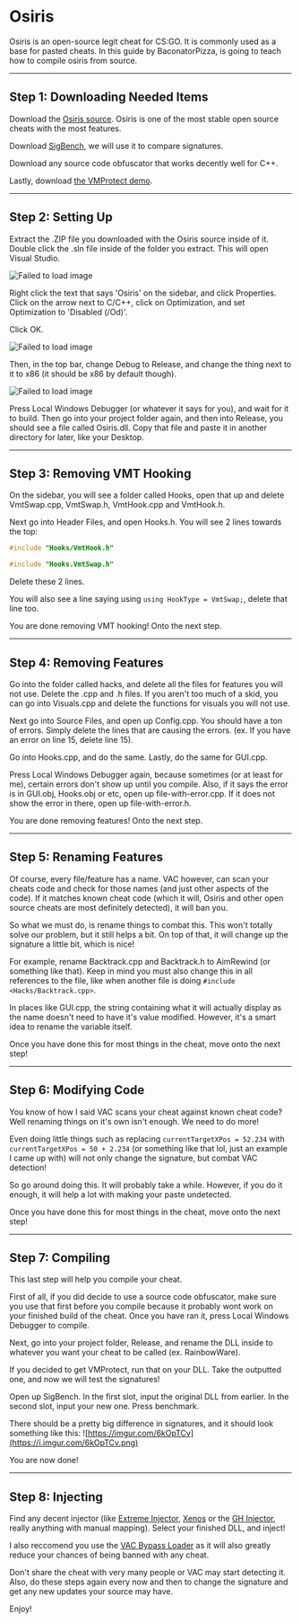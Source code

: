 # Osiris

Osiris is an open-source legit cheat for CS:GO. It is commonly used as a base for pasted cheats. In this guide by BaconatorPizza, is going to teach how to compile osiris from source.

***

## Step 1: Downloading Needed Items

Download the [Osiris source](https://github.com/danielkrupinski/Osiris). Osiris is one of the most stable open source cheats with the most features.

Download [SigBench](https://www.unknowncheats.me/forum/anti-cheat-bypass/167449-sigbench-test-binary-signature-scans.html), we will use it to compare signatures.

Download any source code obfuscator that works decently well for C++.

Lastly, download [the VMProtect demo](https://vmpsoft.com/purchase/buy-online/).

***

## Step 2: Setting Up

Extract the .ZIP file you downloaded with the Osiris source inside of it. Double click the .sln file inside of the folder you extract. This will open Visual Studio.

![Failed to load image](https://preview.redd.it/1ec9jyqmthi51.png?width=658&format=png&auto=webp&s=6f354cdbff8ddc923a9bea990ad43305fa0feeb4)

Right click the text that says 'Osiris' on the sidebar, and click Properties. Click on the arrow next to C/C++, click on Optimization, and set Optimization to 'Disabled (/Od)'.

Click OK.

![Failed to load image](https://preview.redd.it/7uc4dzumr8y31.png?width=846&format=png&auto=webp&s=a98d79a9cdd273c142cfe4c6101f10ab63119835)

Then, in the top bar, change Debug to Release, and change the thing next to it to x86 (it should be x86 by default though).

![Failed to load image](https://preview.redd.it/pyn1lr6yuhi51.png?width=320&format=png&auto=webp&s=627d3c4b81f3390e18a3457039f18872eec24e93)

Press Local Windows Debugger (or whatever it says for you), and wait for it to build. Then go into your project folder again, and then into Release, you should see a file called Osiris.dll. Copy that file and paste it in another directory for later, like your Desktop.

***

## Step 3: Removing VMT Hooking

On the sidebar, you will see a folder called Hooks, open that up and delete VmtSwap.cpp, VmtSwap.h, VmtHook.cpp and VmtHook.h.

Next go into Header Files, and open Hooks.h. You will see 2 lines towards the top:

```cpp
#include "Hooks/VmtHook.h"

#include "Hooks.VmtSwap.h"
```

Delete these 2 lines.

You will also see a line saying using `using HookType = VmtSwap;`, delete that line too.

You are done removing VMT hooking! Onto the next step.

***

## Step 4: Removing Features

Go into the folder called hacks, and delete all the files for features you will not use. Delete the .cpp and .h files. If you aren't too much of a skid, you can go into Visuals.cpp and delete the functions for visuals you will not use.

Next go into Source Files, and open up Config.cpp. You should have a ton of errors. Simply delete the lines that are causing the errors. (ex. If you have an error on line 15, delete line 15).

Go into Hooks.cpp, and do the same. Lastly, do the same for GUI.cpp.

Press Local Windows Debugger again, because sometimes (or at least for me), certain errors don't show up until you compile. Also, if it says the error is in GUI.obj, Hooks.obj or etc, open up file-with-error.cpp. If it does not show the error in there, open up file-with-error.h.

You are done removing features! Onto the next step.

***

## Step 5: Renaming Features

Of course, every file/feature has a name. VAC however, can scan your cheats code and check for those names (and just other aspects of the code). If it matches known cheat code (which it will, Osiris and other open source cheats are most definitely detected), it will ban you.

So what we must do, is rename things to combat this. This won't totally solve our problem, but it still helps a bit. On top of that, it will change up the signature a little bit, which is nice!

For example, rename Backtrack.cpp and Backtrack.h to AimRewind (or something like that). Keep in mind you must also change this in all references to the file, like when another file is doing `#include <Hacks/Backtrack.cpp>`.

In places like GUI.cpp, the string containing what it will actually display as the name doesn't need to have it's value modified. However, it's a smart idea to rename the variable itself.

Once you have done this for most things in the cheat, move onto the next step!

***

## Step 6: Modifying Code

You know of how I said VAC scans your cheat against known cheat code? Well renaming things on it's own isn't enough. We need to do more!

Even doing little things such as replacing `currentTargetXPos = 52.234` with `currentTargetXPos = 50 + 2.234` (or something like that lol, just an example I came up with) will not only change the signature, but combat VAC detection!

So go around doing this. It will probably take a while. However, if you do it enough, it will help a lot with making your paste undetected.

Once you have done this for most things in the cheat, move onto the next step!

***

## Step 7: Compiling

This last step will help you compile your cheat.

First of all, if you did decide to use a source code obfuscator, make sure you use that first before you compile because it probably wont work on your finished build of the cheat. Once you have ran it, press Local Windows Debugger to compile.

Next, go into your project folder, Release, and rename the DLL inside to whatever you want your cheat to be called (ex. RainbowWare).

If you decided to get VMProtect, run that on your DLL. Take the outputted one, and now we will test the signatures!

Open up SigBench. In the first slot, input the original DLL from earlier. In the second slot, input your new one. Press benchmark.

There should be a pretty big difference in signatures, and it should look something like this: ![https://imgur.com/6kOpTCv](https://i.imgur.com/6kOpTCv.png)

You are now done!

***

## Step 8: Injecting

Find any decent injector (like [Extreme Injector](http://www.extreme-injector.com/#:~:text=Extreme%20Injector%20is%20a%20small,the%20hacking%20of%20computer%20games.), [Xenos](https://www.unknowncheats.me/forum/general-programming-and-reversing/124013-xenos-injector-v2-3-2-a.html) or the [GH Injector](https://guidedhacking.com/resources/guided-hacking-dll-injector.4/), really anything with manual mapping). Select your finished DLL, and inject!

I also reccomend you use the [VAC Bypass Loader](https://github.com/danielkrupinski/VAC-Bypass-Loader) as it will also greatly reduce your chances of being banned with any cheat.

Don't share the cheat with very many people or VAC may start detecting it. Also, do these steps again every now and then to change the signature and get any new updates your source may have.

Enjoy!
